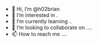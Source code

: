 - 👋 Hi, I’m @h02brian 
- 👀 I’m interested in .
- 🌱 I’m currently learning ..
- 💞️ I’m looking to collaborate on ....
- 📫 How to reach me ....

<!---
h02brian/h02brian is a ✨ special ✨ repository because its `README.md` (this file) appears on your GitHub profile.
You can click the Preview link to take a look at your changes.
--->
